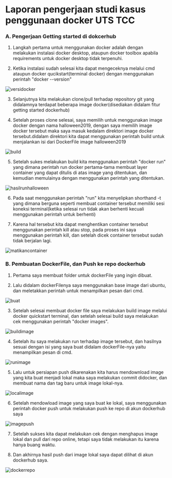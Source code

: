 <h1>Laporan pengerjaan studi kasus penggunaan docker UTS TCC </h1>

<h3>A. Pengerjaan Getting started di dokcerhub</h3>

1. Langkah pertama untuk menggunakan docker adalah dengan melakukan instalasi docker desktop, ataupun docker toolbox apabila requirements untuk docker desktop tidak terpenuhi.

2. Ketika instalasi sudah selesai kita dapat mengeceknya melalui cmd ataupun docker qucikstart(terminal docker) dengan menggunakan perintah "docker --version"

![versidocker](/UTS-TCC/versidocker.jpg)

3. Selanjutnya kita melakukan clone/pull terhadap repository git yang didalamnya terdapat beberapa image docker(disediakan didalam fitur getting started dockerhub)

4. Setelah proses clone selesai, saya memilih untuk menggunakan image docker dengan nama halloween2019, dengan saya memilih image docker tersebut maka saya masuk kedalam direktori image docker tersebut.didalam direktori kita dapat menggunakan perintah build untuk menjalankan isi dari DockerFile image halloween2019

![build](/UTS-TCC/build-halloween.jpg)

5. Setelah sukes melakukan build kita menggunakan perintah "docker run" yang dimana perintah run docker pertama-tama membuat layer container yang dapat ditulis di atas image yang ditentukan, dan kemudian memulainya dengan menggunakan perintah yang ditentukan.

![hasilrunhalloween](/UTS-TCC/output.jpg)

6. Pada saat menggunakan perintah "run" kita menyelipkan shorthand -t yang dimana berguna seperti membuat container tersebut memiliki sesi koneksi terminal(ketika selesai run tidak akan berhenti kecuali menggunakan perintah untuk berhenti)

7. Karena hal tersebut kita dapat menghentikan container tersebut menggunakan perintah kill atau stop, pada proses ini saya menggunakan perintah kill, dan setelah dicek container tersebut sudah tidak berjalan lagi.

![matikancontainer](/UTS-TCC/stopcontainter.jpg)

<h3>B. Pembuatan DockerFile, dan Push ke repo dockerhub</h3>

1. Pertama saya membuat folder untuk dockerFile yang ingin dibuat.

2. Lalu didalam dockerFilenya saya menggunakan base image dari ubuntu, dan meletakkan perintah untuk menampilkan pesan dari cmd.

![buat](/UTS-TCC/buatdockerfile.jpg)

3. Setelah selesai membuat docker file saya melakukan build image melalui docker quickstart terminal, dan setelah selesai build saya melakukan cek menggunakan perintah "docker images".

![buildimage](/UTS-TCC/buildockersaya.jpg)

4. Setelah itu saya melakukan run terhadap image tersebut, dan hasilnya sesuai dengan isi yang saya buat didalam dockerFile-nya yaitu menampilkan pesan di cmd.

![runimage](/UTS-TCC/hasilrunimagesaya.jpg)

5. Lalu untuk persiapan push dikarenakan kita harus mendownload image yang kita buat menjadi lokal maka saya melakukan commit didocker, dan membuat nama dan tag baru untuk image lokal-nya.

![localimage](/UTS-TCC/commitdocker.jpg)

6. Setelah mendowload image yang saya buat ke lokal, saya menggunakan perintah docker push untuk melakukan push ke repo di akun dockerhub saya

![imagepush](/UTS-TCC/dockerpush.jpg)

7. Setelah sukses kita dapat melakukan cek dengan menghapus image lokal dan pull dari repo online, tetapi saya tidak melakukan itu karena hanya buang waktu.

8. Dan akhirnya hasil push dari image lokal saya dapat dilihat di akun dockerhub saya.

![dockerrepo](/UTS-TCC/dockerhubrepo.jpg)



